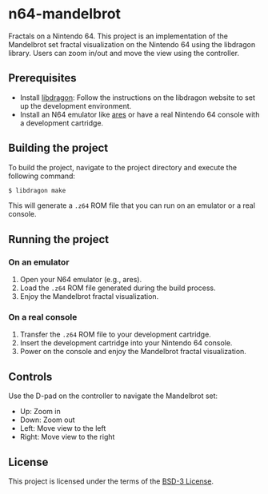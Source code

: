 # n64-mandelbrot

Fractals on a Nintendo 64. This project is an implementation of the Mandelbrot set fractal visualization on the Nintendo 64 using the libdragon library. Users can zoom in/out and move the view using the controller.

## Prerequisites

- Install [libdragon](https://libdragon.dev/): Follow the instructions on the libdragon website to set up the development environment.
- Install an N64 emulator like [ares](https://ares-emu.net/) or have a real Nintendo 64 console with a development cartridge.

## Building the project

To build the project, navigate to the project directory and execute the following command:

```sh
$ libdragon make
```

This will generate a `.z64` ROM file that you can run on an emulator or a real console.

## Running the project

### On an emulator

1. Open your N64 emulator (e.g., ares).
2. Load the `.z64` ROM file generated during the build process.
3. Enjoy the Mandelbrot fractal visualization.

### On a real console

1. Transfer the `.z64` ROM file to your development cartridge.
2. Insert the development cartridge into your Nintendo 64 console.
3. Power on the console and enjoy the Mandelbrot fractal visualization.

## Controls

Use the D-pad on the controller to navigate the Mandelbrot set:

- Up: Zoom in
- Down: Zoom out
- Left: Move view to the left
- Right: Move view to the right

## License

This project is licensed under the terms of the [BSD-3 License](LICENSE).

